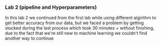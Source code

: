 ### Lab 2 (pipeline and Hyperparameters)
In this lab 2 we continued from the first lab while using different algirithm to get better accuracy from our data, but we faced a problem by getting stucked during the last process which took 30 minutes + without finishing, due to the fact that we're still new to machine learning we couldn't find another way to continue
